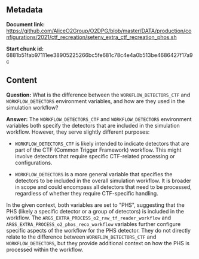## Metadata

**Document link:** https://github.com/AliceO2Group/O2DPG/blob/master/DATA/production/configurations/2021/ctf_recreation/setenv_extra_ctf_recreation_phos.sh

**Start chunk id:** 6881b51fab97111ee38905225266bc5fe681c78c4e4a0b513be4686427f17a9c

## Content

**Question:** What is the difference between the `WORKFLOW_DETECTORS_CTF` and `WORKFLOW_DETECTORS` environment variables, and how are they used in the simulation workflow?

**Answer:** The `WORKFLOW_DETECTORS_CTF` and `WORKFLOW_DETECTORS` environment variables both specify the detectors that are included in the simulation workflow. However, they serve slightly different purposes:

- `WORKFLOW_DETECTORS_CTF` is likely intended to indicate detectors that are part of the CTF (Common Trigger Framework) workflow. This might involve detectors that require specific CTF-related processing or configurations.

- `WORKFLOW_DETECTORS` is a more general variable that specifies the detectors to be included in the overall simulation workflow. It is broader in scope and could encompass all detectors that need to be processed, regardless of whether they require CTF-specific handling.

In the given context, both variables are set to "PHS", suggesting that the PHS (likely a specific detector or a group of detectors) is included in the workflow. The `ARGS_EXTRA_PROCESS_o2_raw_tf_reader_workflow` and `ARGS_EXTRA_PROCESS_o2_phos_reco_workflow` variables further configure specific aspects of the workflow for the PHS detector. They do not directly relate to the difference between `WORKFLOW_DETECTORS_CTF` and `WORKFLOW_DETECTORS`, but they provide additional context on how the PHS is processed within the workflow.